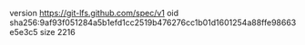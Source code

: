 version https://git-lfs.github.com/spec/v1
oid sha256:9af93f051284a5b1efd1cc2519b476276cc1b01d1601254a88ffe98663e5e3c5
size 2216
